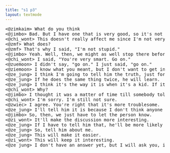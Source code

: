 ```yaml
---
title: "s1 p3"
layout: textmode
---
```

<pre>
<@zimkaim> What do you think
<@jimbo> Bad. But I have one that is very good, so it's not as bad to me, and it's still the same thing.
<@chi_wont> This doesn't really affect me since I'm not very smart, just like you.
<@zmf> What does?
<@zmf> That's why I said, "I'm not stupid."
<@jimbo> Yeah. Well, then, we might as well stop there before it gets boring.
<@chi_wont> I said, "You're very smart. Go on."
<@zuemoon> I didn't say, "go on." I just said, "go on."
<@ziemoon> I know what you meant, but I don't want to get into that again.
<@ze_jung> I think I'm going to tell him the truth, just for his sake.
<@ze_jung> If he does the same thing twice, he will learn.
<@ze_jung> I think it's the way it is when it's a kid. If it's just someone else, he's not smart. But if a person is smart, then we've made it.
<@chi_wont> Why?
<@jimbo> I thought it was a matter of time till somebody told me that's something that should be discussed, but not this time!
<@chi_wont> I'm sorry. I'm still not sure.
<@zwiec> I agree. You're right that it's more troublesome.
<@ze_jung> I'll tell him it is because I don't think anyone will believe him. But he should tell me if it's not true.
<@jimbo> So, then, we just have to let the person know.
<@zi_wont> It'll make the discussion more interesting.
<@ze_jung> If I have to tell him that, he'll be more likely to believe.
<@ze_jung> So, tell him about me.
<@ze_jung> This will make it easier.
<@zi_wont> This will keep it interesting.
<@ze_jung> I don't have an answer yet, but I will ask you, if I can give it.
</pre>
